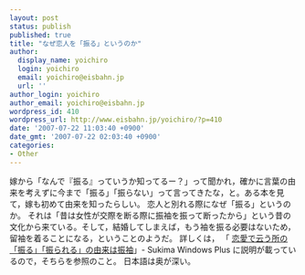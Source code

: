```yaml
---
layout: post
status: publish
published: true
title: "なぜ恋人を「振る」というのか"
author:
  display_name: yoichiro
  login: yoichiro
  email: yoichiro@eisbahn.jp
  url: ''
author_login: yoichiro
author_email: yoichiro@eisbahn.jp
wordpress_id: 410
wordpress_url: http://www.eisbahn.jp/yoichiro/?p=410
date: '2007-07-22 11:03:40 +0900'
date_gmt: '2007-07-22 02:03:40 +0900'
categories:
- Other
---
```


嫁から「なんで『振る』っていうか知ってるー？」って聞かれ，確かに言葉の由来を考えずに今まで「振る」「振らない」って言ってきたな，と。ある本を見て，嫁も初めて由来を知ったらしい。
恋人と別れる際になぜ「振る」というのか。
それは「昔は女性が交際を断る際に振袖を振って断ったから」という昔の文化から来ている。そして，結婚してしまえば，もう袖を振る必要はないため，留袖を着ることになる，ということのようだ。
詳しくは，
「 
[恋愛で云う所の「振る」「振られる」の由来は振袖](http://skmwin.net/archives/001173.html)」- Sukima Windows Plus
に説明が載っているので，そちらを参照のこと。
日本語は奥が深い。
